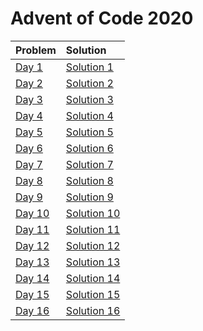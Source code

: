 # Advent of Code 2020

| Problem | Solution |
| :-- | :-- |
|[Day 1](https://adventofcode.com/2020/day/1)|[Solution 1](https://github.com/lewisjdeane/AOC-2020-Kotlin/blob/main/src/main/kotlin/One.kt)|
|[Day 2](https://adventofcode.com/2020/day/2)|[Solution 2](https://github.com/lewisjdeane/AOC-2020-Kotlin/blob/main/src/main/kotlin/Two.kt)|
|[Day 3](https://adventofcode.com/2020/day/3)|[Solution 3](https://github.com/lewisjdeane/AOC-2020-Kotlin/blob/main/src/main/kotlin/Three.kt)|
|[Day 4](https://adventofcode.com/2020/day/4)|[Solution 4](https://github.com/lewisjdeane/AOC-2020-Kotlin/blob/main/src/main/kotlin/Four.kt)|
|[Day 5](https://adventofcode.com/2020/day/5)|[Solution 5](https://github.com/lewisjdeane/AOC-2020-Kotlin/blob/main/src/main/kotlin/Five.kt)|
|[Day 6](https://adventofcode.com/2020/day/6)|[Solution 6](https://github.com/lewisjdeane/AOC-2020-Kotlin/blob/main/src/main/kotlin/Six.kt)|
|[Day 7](https://adventofcode.com/2020/day/7)|[Solution 7](https://github.com/lewisjdeane/AOC-2020-Kotlin/blob/main/src/main/kotlin/Seven.kt)|
|[Day 8](https://adventofcode.com/2020/day/8)|[Solution 8](https://github.com/lewisjdeane/AOC-2020-Kotlin/blob/main/src/main/kotlin/Eight.kt)|
|[Day 9](https://adventofcode.com/2020/day/9)|[Solution 9](https://github.com/lewisjdeane/AOC-2020-Kotlin/blob/main/src/main/kotlin/Nine.kt)|
|[Day 10](https://adventofcode.com/2020/day/10)|[Solution 10](https://github.com/lewisjdeane/AOC-2020-Kotlin/blob/main/src/main/kotlin/Ten.kt)|
|[Day 11](https://adventofcode.com/2020/day/11)|[Solution 11](https://github.com/lewisjdeane/AOC-2020-Kotlin/blob/main/src/main/kotlin/Eleven.kt)|
|[Day 12](https://adventofcode.com/2020/day/12)|[Solution 12](https://github.com/lewisjdeane/AOC-2020-Kotlin/blob/main/src/main/kotlin/Twelve.kt)|
|[Day 13](https://adventofcode.com/2020/day/13)|[Solution 13](https://github.com/lewisjdeane/AOC-2020-Kotlin/blob/main/src/main/kotlin/Thirteen.kt)|
|[Day 14](https://adventofcode.com/2020/day/14)|[Solution 14](https://github.com/lewisjdeane/AOC-2020-Kotlin/blob/main/src/main/kotlin/Fourteen.kt)|
|[Day 15](https://adventofcode.com/2020/day/15)|[Solution 15](https://github.com/lewisjdeane/AOC-2020-Kotlin/blob/main/src/main/kotlin/Fifteen.kt)|
|[Day 16](https://adventofcode.com/2020/day/16)|[Solution 16](https://github.com/lewisjdeane/AOC-2020-Kotlin/blob/main/src/main/kotlin/Sixteen.kt)|
